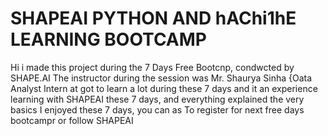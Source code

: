 

# SHAPEAI PYTHON AND hAChi1hE LEARNING BOOTCAMP

Hi i made this project during the 7 Days Free Bootcnp, condwcted by SHAPE.AI
The instructor during the session was Mr. Shaurya Sinha {Oata Analyst Intern at got to
learn a lot during these 7 days and it an experience learning with SHAPEAI
these 7 days, and everything explained the very basics
I enjoyed these 7 days, you can as To register for next free days bootcampr
or follow SHAPEAI
